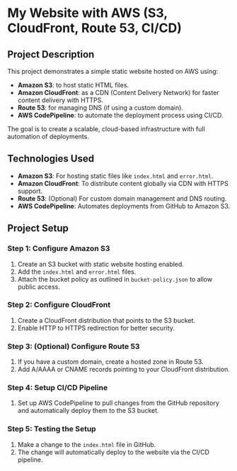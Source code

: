# My Website with AWS (S3, CloudFront, Route 53, CI/CD)

## Project Description

This project demonstrates a simple static website hosted on AWS using:
- **Amazon S3**: to host static HTML files.
- **Amazon CloudFront**: as a CDN (Content Delivery Network) for faster content delivery with HTTPS.
- **Route 53**: for managing DNS (if using a custom domain).
- **AWS CodePipeline**: to automate the deployment process using CI/CD.

The goal is to create a scalable, cloud-based infrastructure with full automation of deployments.

## Technologies Used

- **Amazon S3**: For hosting static files like `index.html` and `error.html`.
- **Amazon CloudFront**: To distribute content globally via CDN with HTTPS support.
- **Route 53**: (Optional) For custom domain management and DNS routing.
- **AWS CodePipeline**: Automates deployments from GitHub to Amazon S3.



## Project Setup

### Step 1: Configure Amazon S3
1. Create an S3 bucket with static website hosting enabled.
2. Add the `index.html` and `error.html` files.
3. Attach the bucket policy as outlined in `bucket-policy.json` to allow public access.

### Step 2: Configure CloudFront
1. Create a CloudFront distribution that points to the S3 bucket.
2. Enable HTTP to HTTPS redirection for better security.

### Step 3: (Optional) Configure Route 53
1. If you have a custom domain, create a hosted zone in Route 53.
2. Add A/AAAA or CNAME records pointing to your CloudFront distribution.

### Step 4: Setup CI/CD Pipeline
1. Set up AWS CodePipeline to pull changes from the GitHub repository and automatically deploy them to the S3 bucket.

### Step 5: Testing the Setup
1. Make a change to the `index.html` file in GitHub.
2. The change will automatically deploy to the website via the CI/CD pipeline.


